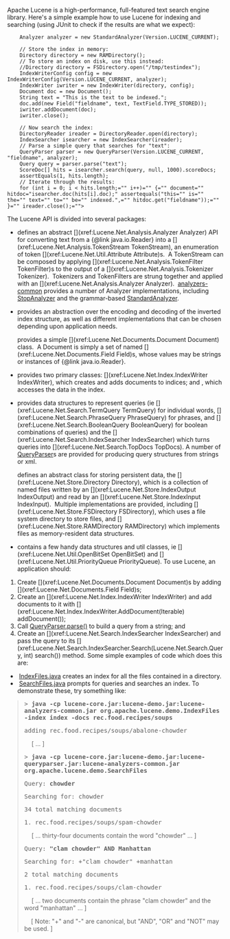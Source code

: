 ﻿<!--
 Licensed to the Apache Software Foundation (ASF) under one or more
 contributor license agreements.  See the NOTICE file distributed with
 this work for additional information regarding copyright ownership.
 The ASF licenses this file to You under the Apache License, Version 2.0
 (the "License"); you may not use this file except in compliance with
 the License.  You may obtain a copy of the License at

     http://www.apache.org/licenses/LICENSE-2.0

 Unless required by applicable law or agreed to in writing, software
 distributed under the License is distributed on an "AS IS" BASIS,
 WITHOUT WARRANTIES OR CONDITIONS OF ANY KIND, either express or implied.
 See the License for the specific language governing permissions and
 limitations under the License.
-->

Apache Lucene is a high-performance, full-featured text search engine library. Here's a simple example how to use Lucene for indexing and searching (using JUnit to check if the results are what we expect):

<!-- =   Java2Html Converter 5.0 [2006-03-04] by Markus Gebhard  markus@jave.de   = -->

        Analyzer analyzer = new StandardAnalyzer(Version.LUCENE_CURRENT);

        // Store the index in memory:
        Directory directory = new RAMDirectory();
        // To store an index on disk, use this instead:
        //Directory directory = FSDirectory.open("/tmp/testindex");
        IndexWriterConfig config = new IndexWriterConfig(Version.LUCENE_CURRENT, analyzer);
        IndexWriter iwriter = new IndexWriter(directory, config);
        Document doc = new Document();
        String text = "This is the text to be indexed.";
        doc.add(new Field("fieldname", text, TextField.TYPE_STORED));
        iwriter.addDocument(doc);
        iwriter.close();

        // Now search the index:
        DirectoryReader ireader = DirectoryReader.open(directory);
        IndexSearcher isearcher = new IndexSearcher(ireader);
        // Parse a simple query that searches for "text":
        QueryParser parser = new QueryParser(Version.LUCENE_CURRENT, "fieldname", analyzer);
        Query query = parser.parse("text");
        ScoreDoc[] hits = isearcher.search(query, null, 1000).scoreDocs;
        assertEquals(1, hits.length);
        // Iterate through the results:
        for (int i = 0; i < hits.length;="" i++)="" {="" document="" hitdoc="isearcher.doc(hits[i].doc);" assertequals("this="" is="" the="" text="" to="" be="" indexed.",="" hitdoc.get("fieldname"));="" }="" ireader.close();="">

The Lucene API is divided into several packages:

*   **[](xref:Lucene.Net.Analysis)**
defines an abstract [](xref:Lucene.Net.Analysis.Analyzer Analyzer)
API for converting text from a {@link java.io.Reader}
into a [](xref:Lucene.Net.Analysis.TokenStream TokenStream),
an enumeration of token [](xref:Lucene.Net.Util.Attribute Attribute)s. 
A TokenStream can be composed by applying [](xref:Lucene.Net.Analysis.TokenFilter TokenFilter)s
to the output of a [](xref:Lucene.Net.Analysis.Tokenizer Tokenizer). 
Tokenizers and TokenFilters are strung together and applied with an [](xref:Lucene.Net.Analysis.Analyzer Analyzer). 
[analyzers-common](../analyzers-common/overview-summary.html) provides a number of Analyzer implementations, including 
[StopAnalyzer](../analyzers-common/org/apache/lucene/analysis/core/StopAnalyzer.html)
and the grammar-based [StandardAnalyzer](../analyzers-common/org/apache/lucene/analysis/standard/StandardAnalyzer.html).
*   **[](xref:Lucene.Net.Codecs)**
provides an abstraction over the encoding and decoding of the inverted index structure,
as well as different implementations that can be chosen depending upon application needs.

    **[](xref:Lucene.Net.Documents)**
provides a simple [](xref:Lucene.Net.Documents.Document Document)
class.  A Document is simply a set of named [](xref:Lucene.Net.Documents.Field Field)s,
whose values may be strings or instances of {@link java.io.Reader}.
*   **[](xref:Lucene.Net.Index)**
provides two primary classes: [](xref:Lucene.Net.Index.IndexWriter IndexWriter),
which creates and adds documents to indices; and [](xref:Lucene.Net.Index.IndexReader),
which accesses the data in the index.
*   **[](xref:Lucene.Net.Search)**
provides data structures to represent queries (ie [](xref:Lucene.Net.Search.TermQuery TermQuery)
for individual words, [](xref:Lucene.Net.Search.PhraseQuery PhraseQuery) 
for phrases, and [](xref:Lucene.Net.Search.BooleanQuery BooleanQuery) 
for boolean combinations of queries) and the [](xref:Lucene.Net.Search.IndexSearcher IndexSearcher)
which turns queries into [](xref:Lucene.Net.Search.TopDocs TopDocs).
A number of [QueryParser](../queryparser/overview-summary.html)s are provided for producing
query structures from strings or xml.

    **[](xref:Lucene.Net.Store)**
defines an abstract class for storing persistent data, the [](xref:Lucene.Net.Store.Directory Directory),
which is a collection of named files written by an [](xref:Lucene.Net.Store.IndexOutput IndexOutput)
and read by an [](xref:Lucene.Net.Store.IndexInput IndexInput). 
Multiple implementations are provided, including [](xref:Lucene.Net.Store.FSDirectory FSDirectory),
which uses a file system directory to store files, and [](xref:Lucene.Net.Store.RAMDirectory RAMDirectory)
which implements files as memory-resident data structures.
*   **[](xref:Lucene.Net.Util)**
contains a few handy data structures and util classes, ie [](xref:Lucene.Net.Util.OpenBitSet OpenBitSet)
and [](xref:Lucene.Net.Util.PriorityQueue PriorityQueue).
To use Lucene, an application should:

1.  Create [](xref:Lucene.Net.Documents.Document Document)s by
adding
[](xref:Lucene.Net.Documents.Field Field)s;
2.  Create an [](xref:Lucene.Net.Index.IndexWriter IndexWriter)
and add documents to it with [](xref:Lucene.Net.Index.IndexWriter.AddDocument(Iterable) addDocument());
3.  Call [QueryParser.parse()](../queryparser/org/apache/lucene/queryparser/classic/QueryParserBase.html#parse(java.lang.String))
to build a query from a string; and
4.  Create an [](xref:Lucene.Net.Search.IndexSearcher IndexSearcher)
and pass the query to its [](xref:Lucene.Net.Search.IndexSearcher.Search(Lucene.Net.Search.Query, int) search())
method.
Some simple examples of code which does this are:

*    [IndexFiles.java](../demo/src-html/org/apache/lucene/demo/IndexFiles.html) creates an
index for all the files contained in a directory.
*    [SearchFiles.java](../demo/src-html/org/apache/lucene/demo/SearchFiles.html) prompts for
queries and searches an index.
To demonstrate these, try something like:

> <tt>> **java -cp lucene-core.jar:lucene-demo.jar:lucene-analyzers-common.jar org.apache.lucene.demo.IndexFiles -index index -docs rec.food.recipes/soups**</tt>
> 
> <tt>adding rec.food.recipes/soups/abalone-chowder</tt>
> 
> <tt>  </tt>[ ... ]
> 
> <tt>> **java -cp lucene-core.jar:lucene-demo.jar:lucene-queryparser.jar:lucene-analyzers-common.jar org.apache.lucene.demo.SearchFiles**</tt>
> 
> <tt>Query: **chowder**</tt>
> 
> <tt>Searching for: chowder</tt>
> 
> <tt>34 total matching documents</tt>
> 
> <tt>1. rec.food.recipes/soups/spam-chowder</tt>
> 
> <tt>  </tt>[ ... thirty-four documents contain the word "chowder" ... ]
> 
> <tt>Query: **"clam chowder" AND Manhattan**</tt>
> 
> <tt>Searching for: +"clam chowder" +manhattan</tt>
> 
> <tt>2 total matching documents</tt>
> 
> <tt>1. rec.food.recipes/soups/clam-chowder</tt>
> 
> <tt>  </tt>[ ... two documents contain the phrase "clam chowder"
> and the word "manhattan" ... ]
> 
>     [ Note: "+" and "-" are canonical, but "AND", "OR"
> and "NOT" may be used. ]
